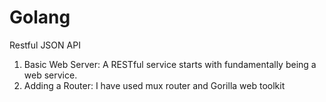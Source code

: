 # Golang
Restful JSON API

1. Basic Web Server: A RESTful service starts with fundamentally being a web service.
2. Adding a Router: I have used mux router and Gorilla web toolkit
